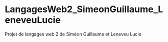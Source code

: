 # LangagesWeb2_SimeonGuillaume_LeneveuLucie
Projet de langages web 2 de Siméon Guillaume et Leneveu Lucie
